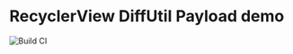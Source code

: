 # RecyclerView DiffUtil Payload demo


![Build CI](https://github.com/jshvarts/DiffUtilPayloadDemo/workflows/Build%20CI/badge.svg)

